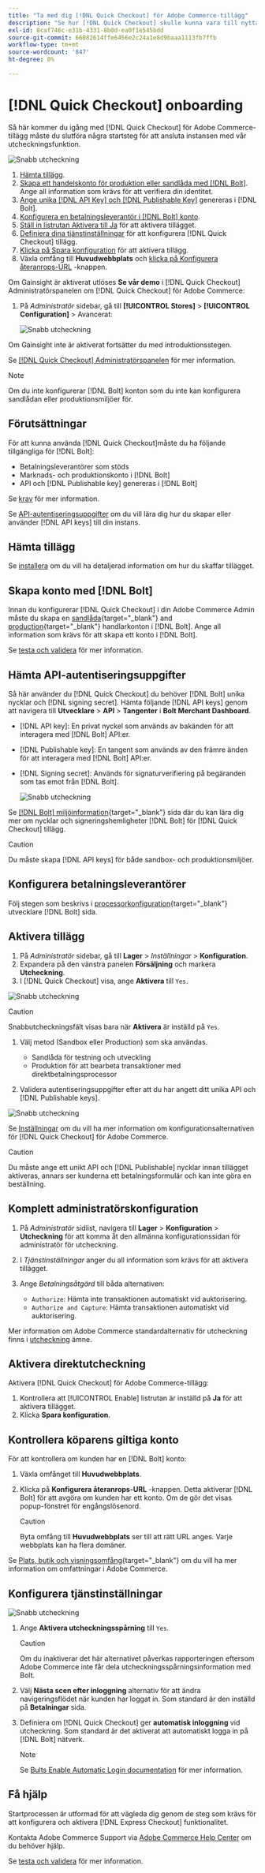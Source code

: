 ```yaml
---
title: "Ta med dig [!DNL Quick Checkout] för Adobe Commerce-tillägg"
description: "Se hur [!DNL Quick Checkout] skulle kunna vara till nytta för er Adobe Commerce-instans och för att komma igång med och konfigurera tillägget."
exl-id: 8caf746c-e31b-4331-8b0d-ea0f1e545bdd
source-git-commit: 66082614ffe6456e2c24a1e8d9baaa1113fb7ffb
workflow-type: tm+mt
source-wordcount: '847'
ht-degree: 0%

---
```


# [!DNL Quick Checkout] onboarding

Så här kommer du igång med [!DNL Quick Checkout] för Adobe Commerce-tillägg måste du slutföra några startsteg för att ansluta instansen med vår utcheckningsfunktion.

![Snabb utcheckning](assets/overview-admin-panel.png)

1. [Hämta tillägg](#get-extension).
1. [Skapa ett handelskonto för produktion eller sandlåda med [!DNL Bolt]](#create-account-with-bolt). Ange all information som krävs för att verifiera din identitet.
1. [Ange unika [!DNL API Key] och [!DNL Publishable Key]](#obtain-api-credentials) genereras i [!DNL Bolt].
1. [Konfigurera en betalningsleverantör i [!DNL Bolt] konto](#configure-payment-providers).
1. [Ställ in listrutan Aktivera till Ja](#enable-extension) för att aktivera tillägget.
1. [Definiera dina tjänstinställningar](#complete-admin-configuration) för att konfigurera [!DNL Quick Checkout] tillägg.
1. [Klicka på Spara konfiguration](#enable-live-quick-checkout) för att aktivera tillägg.
1. Växla omfång till **Huvudwebbplats** och [klicka på Konfigurera återanrops-URL](#check-shopper-valid-account) -knappen.

Om Gainsight är aktiverat utlöses **Se vår demo** i [!DNL Quick Checkout] Administratörspanelen om [!DNL Quick Checkout] för Adobe Commerce:

1. På _Administratör_ sidebar, gå till **[!UICONTROL Stores]** > **[!UICONTROL Configuration]** > Avancerat:

   ![Snabb utcheckning](assets/gainsight-admin.png)

Om Gainsight inte är aktiverat fortsätter du med introduktionsstegen.

Se [[!DNL Quick Checkout] Administratörspanelen](../quick-checkout/admin-panel.md) för mer information.

>[!NOTE]
>
> Om du inte konfigurerar [!DNL Bolt] konton som du inte kan konfigurera sandlådan eller produktionsmiljöer för.

## Förutsättningar

För att kunna använda [!DNL Quick Checkout]måste du ha följande tillgängliga för [!DNL Bolt]:

- Betalningsleverantörer som stöds
- Marknads- och produktionskonto i [!DNL Bolt]
- API och [!DNL Publishable key] genereras i [!DNL Bolt]

Se [krav](../quick-checkout/prerequisites.md) för mer information.

Se [API-autentiseringsuppgifter](#obtain-api-credentials) om du vill lära dig hur du skapar eller använder [!DNL API keys] till din instans.

## Hämta tillägg

Se [installera](../quick-checkout/install.md) om du vill ha detaljerad information om hur du skaffar tillägget.

## Skapa konto med [!DNL Bolt]

Innan du konfigurerar [!DNL Quick Checkout] i din Adobe Commerce Admin måste du skapa en [sandlåda](https://merchant-sandbox.bolt.com/register?platform=magento2){target="_blank"} and [production](https://merchant.bolt.com/register?platform=magento2){target="_blank"}  handlarkonton i [!DNL Bolt]. Ange all information som krävs för att skapa ett konto i [!DNL Bolt].

Se [testa och validera](../quick-checkout/testing.md) för mer information.

## Hämta API-autentiseringsuppgifter

Så här använder du [!DNL Quick Checkout] du behöver [!DNL Bolt] unika nycklar och [!DNL signing secret]. Hämta följande [!DNL API keys] genom att navigera till **Utvecklare** > **API** > **Tangenter** i **Bolt Merchant Dashboard**.

- [!DNL API key]: En privat nyckel som används av bakänden för att interagera med [!DNL Bolt] API:er.
- [!DNL Publishable key]: En tangent som används av den främre änden för att interagera med [!DNL Bolt] API:er.
- [!DNL Signing secret]: Används för signaturverifiering på begäranden som tas emot från [!DNL Bolt].

   ![Snabb utcheckning](assets/account-credentials.png)

Se [[!DNL Bolt] miljöinformation](https://help.bolt.com/developers/references/environment-details/#about-keys){target="_blank"} sida där du kan lära dig mer om nycklar och signeringshemligheter [!DNL Bolt] för [!DNL Quick Checkout] tillägg.

>[!CAUTION]
>
> Du måste skapa [!DNL API keys] för både sandbox- och produktionsmiljöer.

## Konfigurera betalningsleverantörer

Följ stegen som beskrivs i [processorkonfiguration](https://help.bolt.com/integrations/adobe-quick-checkout/set-up/){target="_blank"} utvecklare [!DNL Bolt] sida.

## Aktivera tillägg

1. På _Administratör_ sidebar, gå till **Lager** > _Inställningar_ > **Konfiguration**.
1. Expandera på den vänstra panelen **Försäljning** och markera **Utcheckning**.
1. I [!DNL Quick Checkout] visa, ange **Aktivera** till `Yes`.

![Snabb utcheckning](assets/quick-checkout-view-no-enable.png)

>[!CAUTION]
>
> Snabbutcheckningsfält visas bara när **Aktivera** är inställd på `Yes`.

1. Välj metod (Sandbox eller Production) som ska användas.

   - Sandlåda för testning och utveckling
   - Produktion för att bearbeta transaktioner med direktbetalningsprocessor

1. Validera autentiseringsuppgifter efter att du har angett ditt unika API och [!DNL Publishable keys].

![Snabb utcheckning](assets/quick-checkout-main-view.png)

Se [Inställningar](../quick-checkout/settings-quick-checkout.md) om du vill ha mer information om konfigurationsalternativen för [!DNL Quick Checkout] för Adobe Commerce.

>[!CAUTION]
>
> Du måste ange ett unikt API och [!DNL Publishable] nycklar innan tillägget aktiveras, annars ser kunderna ett betalningsformulär och kan inte göra en beställning.

## Komplett administratörskonfiguration

1. På _Administratör_ sidlist, navigera till **Lager** > **Konfiguration** > **Utcheckning** för att komma åt den allmänna konfigurationssidan för administratör för utcheckning.
1. I _Tjänstinställningar_ anger du all information som krävs för att aktivera tillägget.
1. Ange _Betalningsåtgärd_ till båda alternativen:

   - `Authorize`: Hämta inte transaktionen automatiskt vid auktorisering.
   - `Authorize and Capture`: Hämta transaktionen automatiskt vid auktorisering.

Mer information om Adobe Commerce standardalternativ för utcheckning finns i [utcheckning](https://docs.magento.com/user-guide/configuration/sales/checkout.html) ämne.

## Aktivera direktutcheckning

Aktivera [!DNL Quick Checkout] för Adobe Commerce-tillägg:

1. Kontrollera att [!UICONTROL Enable] listrutan är inställd på **Ja** för att aktivera tillägget.
1. Klicka **Spara konfiguration**.

## Kontrollera köparens giltiga konto

För att kontrollera om kunden har en [!DNL Bolt] konto:

1. Växla omfånget till **Huvudwebbplats**.
1. Klicka på **Konfigurera återanrops-URL** -knappen. Detta aktiverar [!DNL Bolt] för att avgöra om kunden har ett konto. Om de gör det visas popup-fönstret för engångslösenord.

   >[!CAUTION]
   >
   > Byta omfång till **Huvudwebbplats** ser till att rätt URL anges. Varje webbplats kan ha flera domäner.

Se [Plats, butik och visningsomfång](https://experienceleague.adobe.com/docs/commerce-admin/start/setup/websites-stores-views.html#scope-settings){target="_blank"} om du vill ha mer information om omfattningar i Adobe Commerce.

## Konfigurera tjänstinställningar

![Snabb utcheckning](assets/service-settings.png)

1. Ange **Aktivera utcheckningsspårning** till `Yes`.

   >[!CAUTION]
   >
   > Om du inaktiverar det här alternativet påverkas rapporteringen eftersom Adobe Commerce inte får dela utcheckningsspårningsinformation med Bolt.

1. Välj **Nästa scen efter inloggning** alternativ för att ändra navigeringsflödet när kunden har loggat in. Som standard är den inställd på **Betalningar** sida.
1. Definiera om [!DNL Quick Checkout] ger **automatisk inloggning** vid utcheckning. Som standard är det aktiverat att automatiskt logga in på [!DNL Bolt] nätverk.

   >[!NOTE]
   >
   > Se [Bults Enable Automatic Login documentation](https://help.bolt.com/products/embedded/direct-api/auto-login/) för mer information.

## Få hjälp

Startprocessen är utformad för att vägleda dig genom de steg som krävs för att konfigurera och aktivera [!DNL Express Checkout] funktionalitet.

Kontakta Adobe Commerce Support via [Adobe Commerce Help Center](https://experienceleague.adobe.com/docs/commerce-knowledge-base/kb/help-center-guide/magento-help-center-user-guide.html) om du behöver hjälp.

Se [testa och validera](../quick-checkout/testing.md) för mer information.
